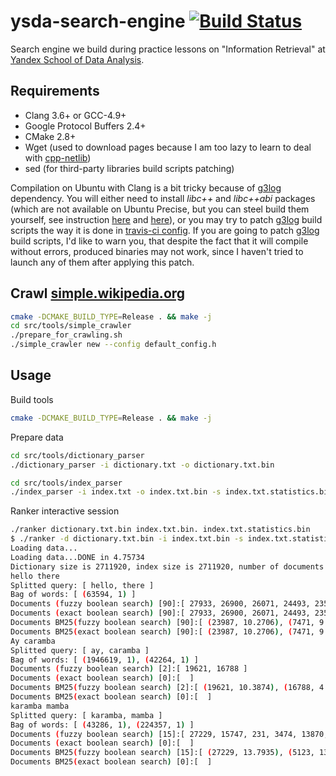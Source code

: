 # ysda-search-engine [![Build Status](https://travis-ci.org/yazevnul/ysda-search-engine.svg?branch=master)](https://travis-ci.org/yazevnul/ysda-search-engine)
Search engine we build during practice lessons on "Information Retrieval" at [Yandex School of Data Analysis][ysda].

## Requirements
* Clang 3.6+ or GCC-4.9+
* Google Protocol Buffers 2.4+
* CMake 2.8+
* Wget (used to download pages because I am too lazy to learn to deal with [cpp-netlib][cpp-netlib])
* sed (for third-party libraries build scripts patching)

Compilation on Ubuntu with Clang is a bit tricky because of [g3log][g3log] dependency. You will
either need to install *libc++* and *libc++abi* packages (which are not available on Ubuntu Precise,
but you can steel build them yourself, see instruction [here][libcxx] and [here][libcxx-hacking]),
or you may try to patch [g3log][g3log] build scripts the way it is done in
[travis-ci config][self-travis-ci-config]. If you are going to patch [g3log][g3log] build scripts,
I'd like to warn you, that despite the fact that it will compile without errors, produced binaries
may not work, since I haven't tried to launch any of them after applying this patch.

## Crawl [simple.wikipedia.org][simple-wikipedia]
```bash
cmake -DCMAKE_BUILD_TYPE=Release . && make -j
cd src/tools/simple_crawler
./prepare_for_crawling.sh
./simple_crawler new --config default_config.h
```

## Usage

Build tools
```bash
cmake -DCMAKE_BUILD_TYPE=Release . && make -j
```

Prepare data
```bash
cd src/tools/dictionary_parser
./dictionary_parser -i dictionary.txt -o dictionary.txt.bin

cd src/tools/index_parser
./index_parser -i index.txt -o index.txt.bin -s index.txt.statistics.bin
```

Ranker interactive session
```bash
./ranker dictionary.txt.bin index.txt.bin. index.txt.statistics.bin
$ ./ranker -d dictionary.txt.bin -i index.txt.bin -s index.txt.statistics.bin
Loading data...
Loading data...DONE in 4.75734
Dictionary size is 2711920, index size is 2711920, number of documents is 26351, average document length is 1378.05
hello there
Splitted query: [ hello, there ]
Bag of words: [ (63594, 1) ]
Documents (fuzzy boolean search) [90]:[ 27933, 26900, 26071, 24493, 23507, 22607, 21851, 23252, 21312, 20790, 20735, 21293, 20129, 27667, 18840, 18451, 17002, 16408, 26010, 25428, 15922, 23987, 15354, 14495, 14204, 13260, 27629, 18414, 3670, 8229, 13079, 11447, 11136, 16832, 10624, 2045, 9611, 24746, 9517, 21180, 9055, 8676, 26758, 16476, 471, 2217, 11335, 8425, 7646, 16090, 15217, 8214, 27441, 20360, 7556, 7471, 25581, 12971, 7237, 27718, 4729, 4234, 17343, 12784, 1241, 27480, 7304, 3384, 26021, 2741, 2249, 1883, 2562, 8510, 4630, 10783, 15847, 2558, 16857, 4344, 2811, 17718, 743, 11740, 16077, 460, 789, 21696, 744, 3633 ]
Documents (exact boolean search) [90]:[ 27933, 26900, 26071, 24493, 23507, 22607, 21851, 23252, 21312, 20790, 20735, 21293, 20129, 27667, 18840, 18451, 17002, 16408, 26010, 25428, 15922, 23987, 15354, 14495, 14204, 13260, 27629, 18414, 3670, 8229, 13079, 11447, 11136, 16832, 10624, 2045, 9611, 24746, 9517, 21180, 9055, 8676, 26758, 16476, 471, 2217, 11335, 8425, 7646, 16090, 15217, 8214, 27441, 20360, 7556, 7471, 25581, 12971, 7237, 27718, 4729, 4234, 17343, 12784, 1241, 27480, 7304, 3384, 26021, 2741, 2249, 1883, 2562, 8510, 4630, 10783, 15847, 2558, 16857, 4344, 2811, 17718, 743, 11740, 16077, 460, 789, 21696, 744, 3633 ]
Documents BM25(fuzzy boolean search) [90]:[ (23987, 10.2706), (7471, 9.98626), (15217, 9.97647), (27718, 9.76666), (12971, 9.17373), (4234, 8.7368), (3633, 8.54207), (27629, 8.51916), (13260, 8.50772), (27667, 8.34157), (789, 8.24389), (471, 8.23318), (15354, 8.18355), (27933, 7.76477), (18840, 7.54965), (8425, 7.49463), (15847, 7.44473), (1883, 7.24192), (18414, 7.03939), (16077, 6.80025), (10783, 6.70668), (22607, 6.65502), (2558, 6.64106), (23252, 6.63965), (4729, 6.55405), (1241, 6.45931), (21696, 6.43424), (8510, 6.39097), (20129, 6.36742), (16832, 6.26665), (13079, 6.25833), (7304, 6.1871), (20735, 6.12924), (25428, 6.04919), (15922, 6.02625), (4630, 6.0091), (17718, 5.99766), (18451, 5.97886), (11136, 5.95637), (12784, 5.86992), (2741, 5.83031), (21312, 5.81248), (17002, 5.8036), (26071, 5.74131), (26900, 5.69749), (24746, 5.68046), (21180, 5.66185), (23507, 5.56237), (16408, 5.53328), (7646, 5.52203), (3670, 5.50923), (26021, 5.4586), (20360, 5.45185), (2249, 5.4166), (27480, 5.38743), (10624, 5.36462), (2217, 5.342), (24493, 5.31066), (9517, 5.24182), (17343, 5.21374), (9611, 5.13699), (11740, 5.02429), (20790, 4.91769), (16090, 4.76006), (11447, 4.76006), (2562, 4.76006), (8676, 4.74816), (27441, 4.73633), (21851, 4.69422), (9055, 4.64036), (16476, 4.57117), (26758, 4.56897), (2045, 4.53085), (7237, 4.46696), (4344, 4.07525), (16857, 3.88768), (460, 3.88373), (2811, 3.8228), (25581, 3.39974), (8214, 3.05236), (26010, 2.57286), (7556, 2.1943), (21293, 2.09468), (14495, 1.85662), (743, 1.80693), (3384, 1.65136), (744, 1.30642), (11335, 0.905472), (14204, 0.882991), (8229, 0.841104) ]
Documents BM25(exact boolean search) [90]:[ (23987, 10.2706), (7471, 9.98626), (15217, 9.97647), (27718, 9.76666), (12971, 9.17373), (4234, 8.7368), (3633, 8.54207), (27629, 8.51916), (13260, 8.50772), (27667, 8.34157), (789, 8.24389), (471, 8.23318), (15354, 8.18355), (27933, 7.76477), (18840, 7.54965), (8425, 7.49463), (15847, 7.44473), (1883, 7.24192), (18414, 7.03939), (16077, 6.80025), (10783, 6.70668), (22607, 6.65502), (2558, 6.64106), (23252, 6.63965), (4729, 6.55405), (1241, 6.45931), (21696, 6.43424), (8510, 6.39097), (20129, 6.36742), (16832, 6.26665), (13079, 6.25833), (7304, 6.1871), (20735, 6.12924), (25428, 6.04919), (15922, 6.02625), (4630, 6.0091), (17718, 5.99766), (18451, 5.97886), (11136, 5.95637), (12784, 5.86992), (2741, 5.83031), (21312, 5.81248), (17002, 5.8036), (26071, 5.74131), (26900, 5.69749), (24746, 5.68046), (21180, 5.66185), (23507, 5.56237), (16408, 5.53328), (7646, 5.52203), (3670, 5.50923), (26021, 5.4586), (20360, 5.45185), (2249, 5.4166), (27480, 5.38743), (10624, 5.36462), (2217, 5.342), (24493, 5.31066), (9517, 5.24182), (17343, 5.21374), (9611, 5.13699), (11740, 5.02429), (20790, 4.91769), (16090, 4.76006), (11447, 4.76006), (2562, 4.76006), (8676, 4.74816), (27441, 4.73633), (21851, 4.69422), (9055, 4.64036), (16476, 4.57117), (26758, 4.56897), (2045, 4.53085), (7237, 4.46696), (4344, 4.07525), (16857, 3.88768), (460, 3.88373), (2811, 3.8228), (25581, 3.39974), (8214, 3.05236), (26010, 2.57286), (7556, 2.1943), (21293, 2.09468), (14495, 1.85662), (743, 1.80693), (3384, 1.65136), (744, 1.30642), (11335, 0.905472), (14204, 0.882991), (8229, 0.841104) ]
Ay caramba
Splitted query: [ ay, caramba ]
Bag of words: [ (1946619, 1), (42264, 1) ]
Documents (fuzzy boolean search) [2]:[ 19621, 16788 ]
Documents (exact boolean search) [0]:[  ]
Documents BM25(fuzzy boolean search) [2]:[ (19621, 10.3874), (16788, 4.81148) ]
Documents BM25(exact boolean search) [0]:[  ]
karamba mamba
Splitted query: [ karamba, mamba ]
Bag of words: [ (43286, 1), (224357, 1) ]
Documents (fuzzy boolean search) [15]:[ 27229, 15747, 231, 3474, 13870, 24902, 12597, 11574, 3404, 9292, 5123, 5046, 22506, 1024, 3556 ]
Documents (exact boolean search) [0]:[  ]
Documents BM25(fuzzy boolean search) [15]:[ (27229, 13.7935), (5123, 13.5138), (12597, 12.2625), (15747, 8.89745), (3474, 8.59382), (3404, 8.55548), (3556, 8.01631), (231, 7.60316), (1024, 7.22213), (5046, 6.68208), (22506, 5.5575), (11574, 5.52548), (13870, 5.49746), (9292, 2.86138), (24902, 1.09459) ]
Documents BM25(exact boolean search) [0]:[  ]
```

[json11]: https://github.com/dropbox/json11.git
[cxxopts]: https://github.com/jarro2783/cxxopts.git
[thread-pool]: https://github.com/progschj/ThreadPool.git
[g3log]: https://bitbucket.org/KjellKod/g3log
[libcxx]: http://libcxx.llvm.org
[libcxx-hacking]: https://github.com/maidsafe/MaidSafe/wiki/Hacking-with-Clang-llvm-abi-and-llvm-libc
[self-travis-ci-config]: https://github.com/yazevnul/ysda-search-engine/blob/master/.travis.yml
[simple-wikipedia]: http://simple.wikipedia.org
[ysda]: https://yandexdataschool.com
[cpp-netlib]: https://github.com/glynos/cpp-netlib
